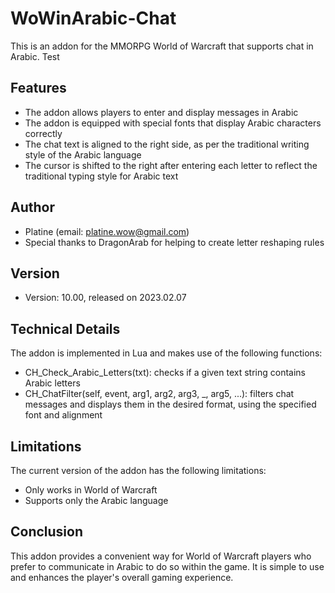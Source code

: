 # WoWinArabic-Chat
This is an addon for the MMORPG World of Warcraft that supports chat in Arabic. Test

## Features
- The addon allows players to enter and display messages in Arabic
- The addon is equipped with special fonts that display Arabic characters correctly
- The chat text is aligned to the right side, as per the traditional writing style of the Arabic language
- The cursor is shifted to the right after entering each letter to reflect the traditional typing style for Arabic text

## Author
- Platine (email: platine.wow@gmail.com)
- Special thanks to DragonArab for helping to create letter reshaping rules

## Version
- Version: 10.00, released on 2023.02.07

## Technical Details
The addon is implemented in Lua and makes use of the following functions:

- CH_Check_Arabic_Letters(txt): checks if a given text string contains Arabic letters
- CH_ChatFilter(self, event, arg1, arg2, arg3, _, arg5, ...): filters chat messages and displays them in the desired format, using the specified font and alignment

## Limitations
The current version of the addon has the following limitations:

- Only works in World of Warcraft
- Supports only the Arabic language

## Conclusion
This addon provides a convenient way for World of Warcraft players who prefer to communicate in Arabic to do so within the game. It is simple to use and enhances the player's overall gaming experience.

